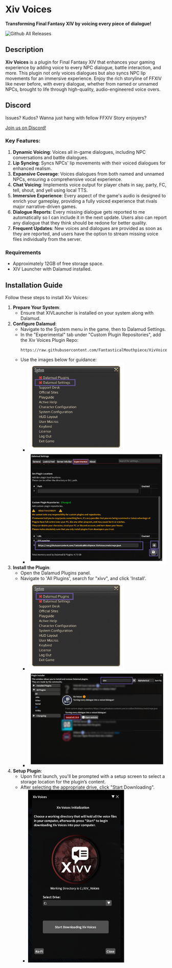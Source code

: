 # Xiv Voices

**Transforming Final Fantasy XIV by voicing every piece of dialogue!**

![Github All Releases](https://img.shields.io/github/downloads/FantasticalMouthpiece/XivVoices/total.svg)

## Description

**Xiv Voices** is a plugin for Final Fantasy XIV that enhances your gaming experience by adding voice to every NPC dialogue, battle interaction, and more. This plugin not only voices dialogues but also syncs NPC lip movements for an immersive experience. Enjoy the rich storyline of FFXIV like never before, with every dialogue, whether from named or unnamed NPCs, brought to life through high-quality, audio-engineered voice overs.

## Discord

Issues? Kudos? Wanna just hang with fellow FFXIV Story enjoyers?

[Join us on Discord!](https://discord.gg/jX2vxDRkyq)

### Key Features:

1. **Dynamic Voicing**: Voices all in-game dialogues, including NPC conversations and battle dialogues.
2. **Lip Syncing**: Syncs NPCs' lip movements with their voiced dialogues for enhanced realism.
3. **Expansive Coverage**: Voices dialogues from both named and unnamed NPCs, ensuring a comprehensive vocal experience.
4. **Chat Voicing**: Implements voice output for player chats in say, party, FC, tell, shout, and yell using local TTS.
5. **Immersive Experience**: Every aspect of the game's audio is designed to enrich your gameplay, providing a fully voiced experience that rivals major narrative-driven games.
6. **Dialogue Reports**: Every missing dialogue gets reported to me automatically so I can include it in the next update. Users also can report any dialogue that they think should be redone for better quality.
7. **Frequent Updates**: New voices and dialogues are provided as soon as they are reported, and users have the option to stream missing voice files individually from the server.

### Requirements

- Approximately 12GB of free storage space.
- XIV Launcher with Dalamud installed.

## Installation Guide

Follow these steps to install Xiv Voices:

1. **Prepare Your System**:
   - Ensure that XIVLauncher is installed on your system along with Dalamud.
2. **Configure Dalamud**:
   - Navigate to the System menu in the game, then to Dalamud Settings.
   - In the "Experimental" tab under "Custom Plugin Repositories", add the Xiv Voices Plugin Repo:
     ```
     https://raw.githubusercontent.com/FantasticalMouthpiece/XivVoices/main/repo.json
     ```
   - Use the images below for guidance:
     - <img src="https://github.com/FantasticalMouthpiece/XivVoices/blob/main/Data/1.png" alt="Settings Guide" width="300"/>
     - <img src="https://github.com/FantasticalMouthpiece/XivVoices/blob/main/Data/2.png" alt="Add Repository" width="600"/>
3. **Install the Plugin**:
   - Open the Dalamud Plugins panel.
   - Navigate to 'All Plugins', search for "xivv", and click 'Install'.
     - <img src="https://github.com/FantasticalMouthpiece/XivVoices/blob/main/Data/3.png" alt="Add Repository" width="300"/>
     - <img src="https://github.com/FantasticalMouthpiece/XivVoices/blob/main/Data/4.png" alt="Add Repository" width="600"/>
4. **Setup Plugin**:
   - Upon first launch, you'll be prompted with a setup screen to select a storage location for the plugin’s content.
   - After selecting the appropriate drive, click "Start Downloading".
     - <img src="https://github.com/FantasticalMouthpiece/XivVoices/blob/main/Data/5.png" alt="Add Repository" width="300"/>
